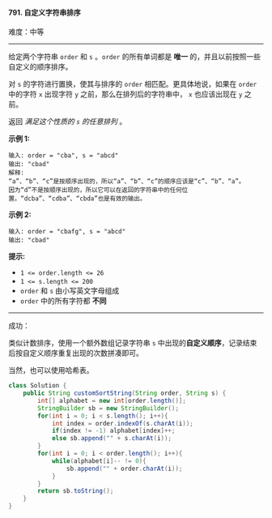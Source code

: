 #### 791. 自定义字符串排序

难度：中等

-------

给定两个字符串 `order` 和 `s` 。`order` 的所有单词都是  **唯一**  的，并且以前按照一些自定义的顺序排序。

对 `s` 的字符进行置换，使其与排序的 `order` 相匹配。更具体地说，如果在 `order` 中的字符 `x` 出现字符 `y` 之前，那么在排列后的字符串中， `x` 也应该出现在 `y` 之前。

返回 _满足这个性质的 `s` 的任意排列_ 。

 **示例 1:** 

```
输入: order = "cba", s = "abcd"
输出: "cbad"
解释: 
“a”、“b”、“c”是按顺序出现的，所以“a”、“b”、“c”的顺序应该是“c”、“b”、“a”。
因为“d”不是按顺序出现的，所以它可以在返回的字符串中的任何位置。“dcba”、“cdba”、“cbda”也是有效的输出。
```

 **示例 2:** 

```
输入: order = "cbafg", s = "abcd"
输出: "cbad"
```

 **提示:** 

*   `1 <= order.length <= 26`
*   `1 <= s.length <= 200`
*   `order` 和 `s` 由小写英文字母组成
*   `order` 中的所有字符都  **不同**

---

成功：

类似计数排序，使用一个额外数组记录字符串 `s` 中出现的**自定义顺序**，记录结束后按自定义顺序重复出现的次数拼凑即可。

当然，也可以使用哈希表。

```java
class Solution {
    public String customSortString(String order, String s) {
        int[] alphabet = new int[order.length()];
        StringBuilder sb = new StringBuilder();
        for(int i = 0; i < s.length(); i++){
            int index = order.indexOf(s.charAt(i));
            if(index != -1) alphabet[index]++;
            else sb.append("" + s.charAt(i));
        }
        for(int i = 0; i < order.length(); i++){
            while(alphabet[i]-- != 0){
                sb.append("" + order.charAt(i));
            }
        }
        return sb.toString();
    }
}
```

